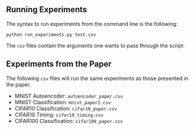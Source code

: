## Running Experiments

The syntax to run experiments from the command line is the following:

```console
python run_experiments.py test.csv
```

The ```csv``` files contain the arguments one wants to pass through the script.

## Experiments from the Paper

The following ```csv``` files will run the same experiments as those presented in the paper.
* MNIST Autoencoder: ```autoencoder_paper.csv```
* MNIST Classification: ```mnist_paper2.csv```
* CIFAR10 Classification: ```cifar10_paper.csv```
* CIFAR10 Timing: ```cifar10_timing.csv```
* CIFAR100 Classification: ```cifar100_paper.csv```
